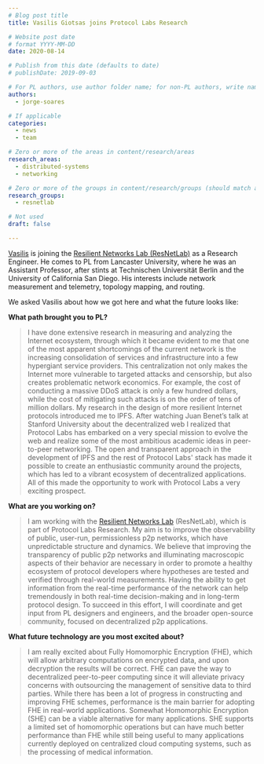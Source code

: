 ```yaml
---
# Blog post title
title: Vasilis Giotsas joins Protocol Labs Research

# Website post date
# format YYYY-MM-DD
date: 2020-08-14

# Publish from this date (defaults to date)
# publishDate: 2019-09-03

# For PL authors, use author folder name; for non-PL authors, write name as in paper within ""
authors:
  - jorge-soares

# If applicable
categories:
  - news
  - team

# Zero or more of the areas in content/research/areas
research_areas:
  - distributed-systems
  - networking

# Zero or more of the groups in content/research/groups (should match author membership)
research_groups:
  - resnetlab

# Not used
draft: false

---
```


[Vasilis](/authors/vasilis-giotsas/) is joining the [Resilient Networks Lab (ResNetLab)](/groups/resnetlab/) as a Research Engineer. He comes to PL from Lancaster University, where he was an Assistant Professor, after stints at Technischen Universität Berlin and the University of California San Diego. His interests include network measurement and telemetry, topology mapping, and routing.

We asked Vasilis about how we got here and what the future looks like:

**What path brought you to PL?**

> I have done extensive research in measuring and analyzing the Internet ecosystem, through which it became evident to me that one of the most apparent shortcomings of the current network is the increasing consolidation of services and infrastructure into a few hypergiant service providers. This centralization not only makes the Internet more vulnerable to targeted attacks and censorship, but also creates problematic network economics. For example, the cost of conducting a massive DDoS attack is only a few hundred dollars, while the cost of mitigating such attacks is on the order of tens of million dollars. My research in the design of more resilient Internet protocols introduced me to IPFS. After watching Juan Benet’s talk at Stanford University about the decentralized web I realized that Protocol Labs has embarked on a very special mission to evolve the web and realize some of the most ambitious academic ideas in peer-to-peer networking. The open and transparent approach in the development of IPFS and the rest of Protocol Labs' stack has made it possible to create an enthusiastic community around the projects, which has led to a vibrant ecosystem of decentralized applications. All of this made the opportunity to work with Protocol Labs a very exciting prospect.

**What are you working on?**

> I am working with the [Resilient Networks Lab](https://research.protocol.ai/groups/resnetlab/) (ResNetLab), which is part of Protocol Labs Research. My aim is to improve the observability of public, user-run, permissionless p2p networks, which have unpredictable structure and dynamics. We believe that improving the transparency of public p2p networks and illuminating macroscopic aspects of their behavior are necessary in order to promote a healthy ecosystem of protocol developers where hypotheses are tested and verified through real-world measurements. Having the ability to get information from the real-time performance of the network can help tremendously in both real-time decision-making and in long-term protocol design. To succeed in this effort, I will coordinate and get input from PL designers and engineers, and the broader open-source community, focused on decentralized p2p applications.

**What future technology are you most excited about?**

> I am really excited about Fully Homomorphic Encryption (FHE), which will allow arbitrary computations on encrypted data, and upon decryption the results will be correct. FHE can pave the way to decentralized peer-to-peer computing since it will alleviate privacy concerns with outsourcing the management of sensitive data to third parties. While there has been a lot of progress in constructing and improving FHE schemes, performance is the main barrier for adopting FHE in real-world applications. Somewhat Homomorphic Encryption (SHE) can be a viable alternative for many applications. SHE supports a limited set of homomorphic operations but can have much better performance than FHE while still being useful to many applications currently deployed on centralized cloud computing systems, such as the processing of medical information.
